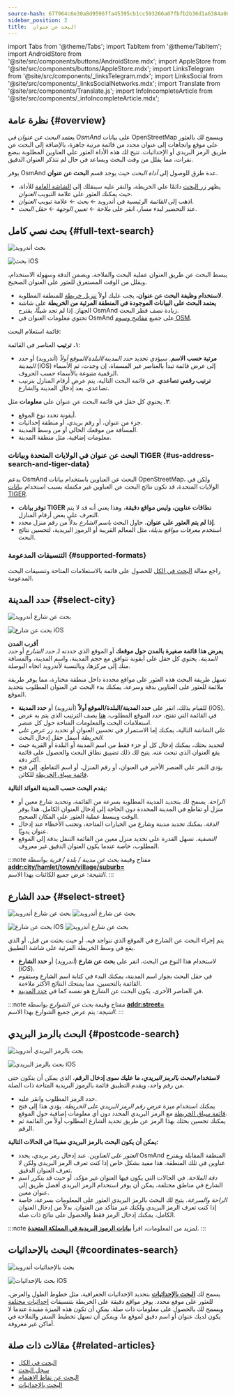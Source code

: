 ```yaml
---
source-hash: 677964c6e30a8d9596ffa45395cb1cc593266a07fbfb2b36d1a6384a00432d7d
sidebar_position: 2
title:  البحث عن عنوان
---
```

import Tabs from '@theme/Tabs';
import TabItem from '@theme/TabItem';
import AndroidStore from '@site/src/components/buttons/AndroidStore.mdx';
import AppleStore from '@site/src/components/buttons/AppleStore.mdx';
import LinksTelegram from '@site/src/components/_linksTelegram.mdx';
import LinksSocial from '@site/src/components/_linksSocialNetworks.mdx';
import Translate from '@site/src/components/Translate.js';
import InfoIncompleteArticle from '@site/src/components/_infoIncompleteArticle.mdx';


<InfoIncompleteArticle/>

## نظرة عامة {#overview}

يعتمد *البحث عن عنوان في OsmAnd* على بيانات OpenStreetMap ويسمح لك بالعثور على موقع واتجاهات إلى عنوان محدد من قائمة مرتبة جاهزة، بالإضافة إلى البحث عن طريق الرمز البريدي أو الإحداثيات. تتيح لك هذه الأداة العثور على العناوين المطلوبة ببضع نقرات، مما يقلل من وقت البحث ويساعد في حال لم تتذكر العنوان الدقيق.

يوفر OsmAnd عدة طرق للوصول إلى *أداة البحث* حيث يوجد قسم **البحث عن عنوان**.

- يظهر [زر البحث](../widgets/map-buttons.md#search) دائمًا على الخريطة، والنقر عليه سينقلك إلى [الشاشة العامة](#full-text-search) للأداة، حيث يمكنك العثور على علامة التبويب *العنوان*.
- اذهب إلى *القائمة* الرئيسية في أندرويد ← *بحث* ← علامة تبويب *العنوان*.
- عند التحضير لبدء مسار، انقر على *ملاحة* ← *تعيين الوجهة* ← *حقل البحث*.


## بحث نصي كامل {#full-text-search}

<Tabs groupId="operating-systems" queryString="current-os">

<TabItem value="android" label="أندرويد">

![بحث أندرويد](@site/static/img/search/search_address_2_andr.png)

</TabItem>

<TabItem value="ios" label="iOS">

![بحث iOS](@site/static/img/search/street_search_ios.png)  

</TabItem>

</Tabs>

يبسط البحث عن طريق العنوان عملية البحث والملاحة، ويضمن الدقة وسهولة الاستخدام، ويقلل من الوقت المستغرق للعثور على العنوان الصحيح.

- **لاستخدام وظيفة البحث عن عنوان،** يجب عليك أولاً [تنزيل خريطة](../start-with/download-maps.md) للمنطقة المطلوبة.
- **يعتمد البحث على البيانات الموجودة في المنطقة المرئية من الخريطة** على شاشة الجهاز. إذا لم تجد شيئًا، يقترح OsmAnd زيادة نصف قطر البحث.
- تحتوي معلومات العنوان في OsmAnd على جميع [مفاتيح وسوم OSM](https://wiki.openstreetmap.org/w/index.php?title=Key:addr).


قائمة استعلام البحث:

**١.** **ترتيب** العناصر في القائمة:

- **مرتبة حسب الاسم**. سيؤدي تحديد *حدد المدينة/البلدة/الموقع أولاً* (أندرويد) أو *حدد المدينة* (iOS) إلى عرض قائمة تبدأ بالعناصر غير المسماة، إن وجدت، ثم الأسماء الرقمية متبوعة بالأسماء حسب الحروف.
- **ترتيب رقمي تصاعدي**. في قائمة البحث التالية، يتم عرض أرقام المنازل بترتيب تصاعدي، بعد إدخال المدينة والشارع.

**٢.** يحتوي كل حقل في قائمة البحث عن عنوان على **معلومات** مثل:

- أيقونة تحدد نوع الموقع.
- جزء من عنوان، أو رقم بريدي، أو منطقة إحداثيات.
- المسافة من موقعك الحالي أو من وسط المدينة.
- معلومات إضافية، مثل منطقة المدينة.


### البحث عن عنوان في الولايات المتحدة وبيانات TIGER {#us-address-search-and-tiger-data}

يدعم OsmAnd البحث عن العناوين باستخدام بيانات OpenStreetMap، ولكن في الولايات المتحدة، قد تكون نتائج البحث عن العناوين غير مكتملة بسبب استخدام [بيانات TIGER](https://wiki.openstreetmap.org/wiki/TIGER).

- **توفر بيانات TIGER نطاقات عناوين، وليس مواقع دقيقة**، وهذا يعني أنه قد لا يتم التعرف على بعض أرقام المنازل.
- **إذا لم يتم العثور على عنوان**، حاول البحث *باسم الشارع* بدلاً من رقم منزل محدد.
- استخدم *معرفات مواقع بديلة*، مثل المعالم القريبة أو الرموز البريدية، لتحسين نتائج البحث.


### التنسيقات المدعومة {#supported-formats}

راجع مقالة [البحث في الكل](./search-all.md#basic-queries) للحصول على قائمة بالاستعلامات المتاحة وتنسيقات البحث المدعومة.


## حدد المدينة {#select-city}

<Tabs groupId="operating-systems" queryString="current-os">

<TabItem value="android" label="أندرويد">

![بحث عن شارع أندرويد](@site/static/img/search/town_search_android.png)

</TabItem>

<TabItem value="ios" label="iOS">

![بحث عن شارع iOS](@site/static/img/search/town_search_ios.png)

</TabItem>

</Tabs>

**أقرب المدن**  
    **يعرض هذا قائمة صغيرة بالمدن حول موقعك** أو الموقع الذي حددته لـ *حدد الشارع* أو *حدد المدينة*. يحتوي كل حقل على أيقونة تتوافق مع حجم المدينة، واسم المدينة، والمسافة منك إلى مركزها، وبالنسبة لأندرويد اتجاه البوصلة.

تسهل طريقة البحث هذه العثور على مواقع محددة داخل منطقة مختارة، مما يوفر طريقة ملائمة للعثور على العناوين بدقة وسرعة. يمكنك بدء البحث عن العنوان المطلوب بتحديد الموقع.

- للقيام بذلك، انقر على **حدد المدينة/البلدة/الموقع أولاً** (أندرويد) أو **حدد المدينة** (iOS).
- في القائمة التي تفتح، حدد الموقع المطلوب. [هنا](#full-text-search) يصف الترتيب الذي يتم به عرض استعلامات البحث والمعلومات المتاحة حول كل عنصر.
- على الشاشة التالية، يمكنك إما الاستمرار في تحسين العنوان أو تحديد زر *عرض على الخريطة* أسفل حقل إدخال البحث.
- لتحديد بحثك، يمكنك إدخال كل أو جزء فقط من اسم المدينة أو البلدة أو القرية حيث يقع العنوان الذي تبحث عنه. يتيح لك ذلك تضييق نطاق البحث والحصول على قائمة أكثر دقة.
- يؤدي النقر على العنصر الأخير في العنوان، أو رقم المنزل، أو اسم التقاطع، إلى فتح [قائمة سياق الخريطة](../map/map-context-menu.md#select-an-object-single-tap) للكائن.

**يقدم البحث حسب المدينة الفوائد التالية:**

- *الراحة*. يسمح لك بتحديد المدينة المطلوبة بسرعة من القائمة، وتحديد شارع معين أو منزل أو تقاطع في المدينة المحددة دون الحاجة إلى إدخال العنوان الكامل. هذا يوفر الوقت ويبسط عملية العثور على المكان الصحيح.
- *الدقة*. يمكنك تحديد مدينة وشارع من الخيارات المتاحة، وتجنب الأخطاء عند إدخال عنوان يدويًا.
- *التصفية*. تسهل القدرة على تحديد منزل معين من القائمة التنقل بدقة إلى الموقع المطلوب، خاصة عندما يكون العنوان الدقيق غير معروف.

:::note مفتاح وقيمة
*بحث عن مدينة / بلدة / قرية* بواسطة [**addr:city/hamlet/town/village/suburb=**](https://wiki.openstreetmap.org/w/index.php?title=Key:addr)  
*النتيجة*: عرض جميع الكائنات بهذا الاسم.
:::


## حدد الشارع {#select-street}

<Tabs groupId="operating-systems" queryString="current-os">

<TabItem value="android" label="أندرويد">

![بحث عن شارع أندرويد](@site/static/img/search/street_search.png) ![بحث عن شارع أندرويد](@site/static/img/search/street_search_1.png)

</TabItem>

<TabItem value="ios" label="iOS">

![بحث عن شارع iOS](@site/static/img/search/address_street_search_3_ios.png) ![بحث عن شارع أندرويد](@site/static/img/search/address_street_search_4_ios.png)

</TabItem>

</Tabs>

يتم إجراء البحث عن الشارع في الموقع الذي تتواجد فيه، أو حيث بحثت من قبل، أو الذي يقع في وسط الخريطة المرئية على شاشة التطبيق.

- لاستخدام هذا النوع من البحث، انقر على **بحث عن شارع** (*أندرويد*) أو **حدد الشارع** (*iOS*).
- في حقل البحث بجوار اسم المدينة، يمكنك البدء في كتابة اسم الشارع وستقوم القائمة بالتحسين، مما يمنحك النتائج الأكثر ملاءمة.
- في العناصر الأخرى، يكون البحث عن الشارع هو نفسه كما في [حدد المدينة](#select-city).

:::note مفتاح وقيمة
*بحث عن الشوارع* بواسطة [**addr:street=**](https://wiki.openstreetmap.org/w/index.php?title=Key:addr)  
*النتيجة*: يتم عرض جميع الشوارع بهذا الاسم.
:::


## البحث بالرمز البريدي {#postcode-search}

<Tabs groupId="operating-systems" queryString="current-os">

<TabItem value="android" label="أندرويد">

![بحث بالرمز البريدي أندرويد](@site/static/img/search/postcode_android.png)

</TabItem>

<TabItem value="ios" label="iOS">

![بحث بالرمز البريدي iOS](@site/static/img/search/postcode_ios.png)

</TabItem>

</Tabs>

**لاستخدام *البحث بالرمز البريدي*، ما عليك سوى إدخال الرقم**، الذي يمكن أن يتكون حتى من رقم واحد، ويقدم التطبيق قائمة بالرموز البريدية المتاحة ذات الصلة.

- حدد الرمز المطلوب وانقر عليه.
- يمكنك استخدام ميزة *عرض *رقم الرمز البريدي* على الخريطة*. يؤدي هذا إلى فتح [قائمة سياق الخريطة](../map/map-context-menu.md#select-an-object-single-tap) مع الرمز البريدي المحدد دون أي معلومات إضافية حول الموقع.
- يمكنك تحسين بحثك بهذا الرمز عن طريق تحديد الشارع المطلوب أولاً من القائمة ثم الرقم.

**يمكن أن يكون البحث بالرمز البريدي مفيدًا في الحالات التالية:**

- *العثور على العناوين*. عند إدخال رمز بريدي، يحدد OsmAnd المنطقة المقابلة ويقترح عناوين في تلك المنطقة. هذا مفيد بشكل خاص إذا كنت تعرف الرمز البريدي ولكن لا تعرف العنوان الدقيق.
- *دقة الملاحة*. في الحالات التي يكون فيها العنوان غير مؤكد، أو حيث قد يتكرر اسم الشارع في مناطق مختلفة، يمكن أن يوفر استخدام الرمز البريدي أفضل طريق إلى عنوان معين.
- *الراحة والسرعة*. يتيح لك البحث بالرمز البريدي العثور على المعلومات بسرعة، خاصة إذا كنت تعرف الرمز البريدي ولكنك غير متأكد من العنوان. بدلاً من إدخال العنوان الكامل، يمكنك إدخال الرمز فقط والحصول على نتائج ذات صلة.

:::note
لمزيد من المعلومات، اقرأ **[بيانات الرموز البريدية في المملكة المتحدة](https://github.com/hvdwolf/OsmAnd-UKpostcodes/releases)**.
:::


## البحث بالإحداثيات {#coordinates-search}

<Tabs groupId="operating-systems" queryString="current-os">

<TabItem value="android" label="أندرويد">

![بحث بالإحداثيات أندرويد](@site/static/img/search/coordinates_search_android.png)

</TabItem>

<TabItem value="ios" label="iOS">

![بحث بالإحداثيات iOS](@site/static/img/search/coordinates_search_ios.png)

</TabItem>

</Tabs>

يسمح لك [**البحث بالإحداثيات**](../search/search-coordinates.md) بتحديد الإحداثيات الجغرافية، مثل خطوط الطول والعرض، للعثور على موقع محدد. يوفر مواقع دقيقة على الخريطة بتنسيقات [إحداثيات مختلفة](../search/search-coordinates.md#coordinate-format) ويسمح لك بالحصول على معلومات ذات صلة. يمكن أن تكون هذه الميزة مفيدة عندما لا يكون لديك عنوان أو اسم دقيق لموقع ما، ويمكن أن تسهل تخطيط السفر والملاحة في أماكن غير معروفة.


## مقالات ذات صلة {#related-articles}

- [البحث في الكل](./search-all.md)
- [سجل البحث](./search-history.md)
- [البحث عن نقاط الاهتمام](./search-poi.md)
- [البحث بالإحداثيات](./search-coordinates.md)